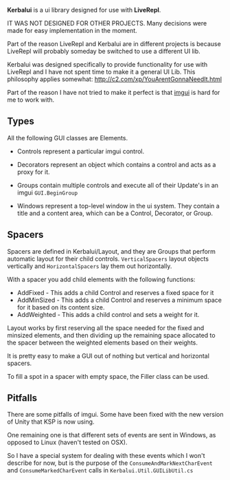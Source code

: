 ﻿**Kerbalui** is a ui library designed for use with **LiveRepl**.

IT WAS NOT DESIGNED FOR OTHER PROJECTS. Many decisions were made for easy implementation in the moment. 

Part of the reason LiveRepl and Kerbalui are in different projects is because LiveRepl will probably someday be switched to use a different UI lib. 

Kerbalui was designed specifically to provide functionality for use with LiveRepl and I have not spent time to make it a general UI Lib. This philosophy applies somewhat: http://c2.com/xp/YouArentGonnaNeedIt.html

Part of the reason I have not tried to make it perfect is that [imgui](https://docs.unity3d.com/Manual/GUIScriptingGuide.html) is hard for me to work with.

## Types
All the following GUI classes are Elements.

- Controls represent a particular imgui control.

- Decorators represent an object which contains a control and acts as a proxy for it.

- Groups contain multiple controls and execute all of their Update's in an imgui `GUI.BeginGroup`

- Windows represent a top-level window in the ui system. They contain a title and a content area, which can be a Control, Decorator, or Group.

## Spacers
Spacers are defined in Kerbalui/Layout, and they are Groups that perform automatic layout for their child controls.
`VerticalSpacers` layout objects vertically and `HorizontalSpacers` lay them out horizontally.

With a spacer you add child elements with the following functions:
- AddFixed - This adds a child Control and reserves a fixed space for it
- AddMinSized - This adds a child Control and reserves a minimum space for it based on its content size.
- AddWeighted - This adds a child control and sets a weight for it.

Layout works by first reserving all the space needed for the fixed and minsized elements, and then dividing up the remaining space allocated to the spacer between the weighted elements based on their weights.

It is pretty easy to make a GUI out of nothing but vertical and horizontal spacers.

To fill a spot in a spacer with empty space, the Filler class can be used.

## Pitfalls
There are some pitfalls of imgui. Some have been fixed with the new version of Unity that KSP is now using.

One remaining one is that different sets of events are sent in Windows, as opposed to Linux (haven't tested on OSX).

So I have a special system for dealing with these events which I won't describe for now, but is the purpose of the `ConsumeAndMarkNextCharEvent` and `ConsumeMarkedCharEvent` calls in `Kerbalui.Util.GUILibUtil.cs`